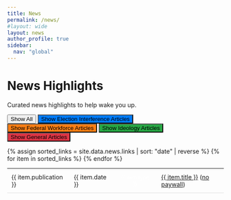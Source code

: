 ```yaml
---
title: News
permalink: /news/
#layout: wide
layout: news
author_profile: true
sidebar:
  nav: "global"
---
```


<h1>News Highlights</h1>

<p class="small">Curated news highlights to help wake you up.</p>

<style>
  /* Style for a lighter separator line */
  table {
    border-collapse: collapse;
    width: 100%;
    max-width: 1200px; /* Increase width limit */
  }
  tr {
    border-bottom: 1px solid #ddd; /* Lighter line */
  }
  td {
    padding: 10px;
  }
  img {
    width: 100px;
    border-radius: 5px;
    display: block;
    margin: auto;
  }
  /* Hide headers */
  thead {
    display: none;
  }

  .small-text-table {
    font-size: 14px; /* Adjust this size as needed */
    width: 100% !important;
    max-width: 1600px !important;
    table-layout: auto;
  }


@media (min-width: 1200px) {
  td.no-wrap {
    white-space: nowrap; /* Prevents line breaks */
  }
}


@media (max-width: 768px) {
  .hide-on-mobile {
    display: none;
  }
}



/* General style for highlighted text inside <p> */
.highlight-test {
  padding: 3px 6px; /* Small padding to separate text from background */
  font-size: 12px; /* Adjust text size */
  font-weight: normal;
  border-radius: 3px; /* Rounded corners */
  color: white; /* White text for contrast */
  text-align: center;
}


.highlight-text {
  padding: 1px 2px; /* Small padding to separate text from background */
  font-size: 12px; /* Adjust text size */
  font-weight: bold;
  border-radius: 3px; /* Rounded corners */
  color: white; /* White text for contrast */
}

/* Specific colors for each type */
.type-election-interference {
  background-color: #007bff; /* Blue */
}

.type-general {
  background-color: #dc3545; /* Red */
}

.type-ideology {
  background-color: #28a745; /* Green */
}

.type-federal-workforce {
  background-color: #fd7e14; /* Orange */
}

.type-technology {
  background-color: #6f42c1; /* Purple */
}

.type-unknown {
  background-color: #6c757d; /* Gray */
}

/* General button styling */
button {
  color: black !important; /* Force black text */
  text-decoration: none; /* Remove underline if it's appearing */
}

/* Ensure no browser override on mobile */
@media (max-width: 768px) {
  button {
    color: black !important;
  }
}

/* Prevent iOS from styling as a link */
button:focus, button:active {
  color: black !important;
  text-decoration: none;
}




</style>


<!-- ORIGINAL TABLE

Topic: All

<table class="small-text-table">
  <thead>
    <tr>
      <th>Article Title</th>
      <th>Publication</th>
      <th>Date</th>
      <th>Type</th>
    </tr>
  </thead>
  <tbody>
    {% assign news_links = site.data.news.links | sort: "date" | reverse %}
    {% for item in news_links %}
    <tr>
      <td>{{ item.publication }}</td>
      <td class="no-wrap">{{ item.date }}</td>
      <td>{{ item.type }}</td>
      <td><a href="{{ item.url }}" target="_blank">{{ item.title }}</a> (<a href="{{ item.no-paywall }}" target="_blank">no paywall</a>)</td>
    </tr>
    {% endfor %}
  </tbody>
</table>

-->



<button onclick="resetTable()">Show All</button>
<button class="type-election-interference" onclick="filterTable('election interference')">Show Election Interference Articles</button>
<button class="type-federal-workforce" onclick="filterTable('federal workforce')">Show Federal Workforce Articles</button>
<button class="type-ideology" onclick="filterTable('ideology')">Show Ideology Articles</button>
<button class="type-general" onclick="filterTable('general')">Show General Articles</button>


<table class="small-text-table">
  <thead>
    <tr>
      <th>Article Title</th>
      <th>Publication</th>
      <th>Type</th>
      <th>Date</th>
    </tr>
  </thead>
  <tbody>
    {% assign sorted_links = site.data.news.links | sort: "date" | reverse %}
    {% for item in sorted_links %}
    <tr data-type="{{ item.type }}">
      <td>{{ item.publication }}</td>
      <td class="no-wrap">{{ item.date }}</td>
      <td class="no-wrap hide-on-mobile"><div class="highlight-test type-{{ item.type | downcase | replace: ' ', '-' }}">{{ item.type }}</div></td>
      <td><a href="{{ item.url }}" target="_blank">{{ item.title }}</a> (<a href="{{ item.no-paywall }}" target="_blank">no paywall</a>)</td>
    </tr>
    {% endfor %}
  </tbody>
</table>

<script>
  function filterTable(filterType) {
    let rows = document.querySelectorAll("table tbody tr");

    rows.forEach(row => {
      if (row.dataset.type === filterType) {
        row.style.display = "";  // Show matching rows
      } else {
        row.style.display = "none";  // Hide non-matching rows
      }
    });
  }

  function resetTable() {
    let rows = document.querySelectorAll("table tbody tr");
    rows.forEach(row => row.style.display = "");  // Show all rows
  }
</script>

